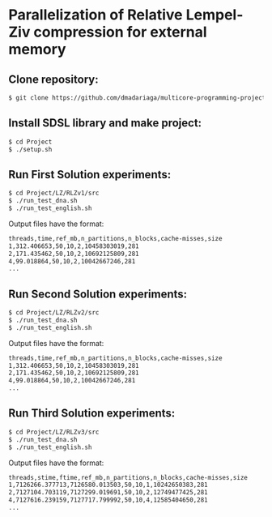 # Parallelization of Relative Lempel-Ziv compression for external memory

## Clone repository:
```sh
$ git clone https://github.com/dmadariaga/multicore-programming-project.git
```

## Install SDSL library and make project:
```sh
$ cd Project
$ ./setup.sh
```

## Run First Solution experiments:
```sh
$ cd Project/LZ/RLZv1/src
$ ./run_test_dna.sh
$ ./run_test_english.sh
```

Output files have the format:
```sh
threads,time,ref_mb,n_partitions,n_blocks,cache-misses,size
1,312.406653,50,10,2,10458303019,281
2,171.435462,50,10,2,10692125809,281
4,99.018864,50,10,2,10042667246,281
...
```

## Run Second Solution experiments:
```sh
$ cd Project/LZ/RLZv2/src
$ ./run_test_dna.sh
$ ./run_test_english.sh
```

Output files have the format:
```sh
threads,time,ref_mb,n_partitions,n_blocks,cache-misses,size
1,312.406653,50,10,2,10458303019,281
2,171.435462,50,10,2,10692125809,281
4,99.018864,50,10,2,10042667246,281
...
```

## Run Third Solution experiments:
```sh
$ cd Project/LZ/RLZv3/src
$ ./run_test_dna.sh
$ ./run_test_english.sh
```

Output files have the format:
```sh
threads,stime,ftime,ref_mb,n_partitions,n_blocks,cache-misses,size
1,7126266.377713,7126580.013503,50,10,1,10242650383,281
2,7127104.703119,7127299.019691,50,10,2,12749477425,281
4,7127616.239159,7127717.799992,50,10,4,12585404650,281
...
```

